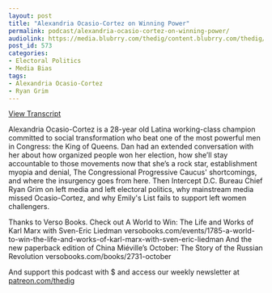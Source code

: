 ```yaml
---
layout: post
title: "Alexandria Ocasio-Cortez on Winning Power"
permalink: podcast/alexandria-ocasio-cortez-on-winning-power/
audiolink: https://media.blubrry.com/thedig/content.blubrry.com/thedig/The_Dig_-_EP_127_-_AOC.mp3
post_id: 573
categories: 
- Electoral Politics
- Media Bias
tags: 
- Alexandria Ocasio-Cortez
- Ryan Grim
---
```


[View Transcript](https://www.jacobinmag.com/2018/07/alexandria-ocasio-cortez-interview-democratic-primary)


Alexandria Ocasio-Cortez is a 28-year old Latina working-class champion committed to social transformation who beat one of the most powerful men in Congress: the King of Queens. Dan had an extended conversation with her about how organized people won her election, how she’ll stay accountable to those movements now that she’s a rock star, establishment myopia and denial, The Congressional Progressive Caucus' shortcomings, and where the insurgency goes from here. Then Intercept D.C. Bureau Chief Ryan Grim on left media and left electoral politics, why mainstream media missed Ocasio-Cortez, and why Emily's List fails to support left women challengers.

Thanks to Verso Books. Check out A World to Win: The Life and Works of Karl Marx with Sven-Eric Liedman versobooks.com/events/1785-a-world-to-win-the-life-and-works-of-karl-marx-with-sven-eric-liedman And the new paperback edition of China Miéville’s October: The Story of the Russian Revolution versobooks.com/books/2731-october



And support this podcast with $ and access our weekly newsletter at [patreon.com/thedig](http://www.patreon.com/TheDig) 



 